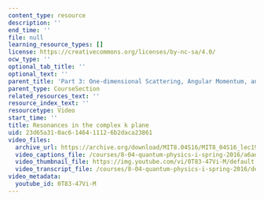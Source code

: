 ```yaml
---
content_type: resource
description: ''
end_time: ''
file: null
learning_resource_types: []
license: https://creativecommons.org/licenses/by-nc-sa/4.0/
ocw_type: ''
optional_tab_title: ''
optional_text: ''
parent_title: 'Part 3: One-dimensional Scattering, Angular Momentum, and Central Potentials'
parent_type: CourseSection
related_resources_text: ''
resource_index_text: ''
resourcetype: Video
start_time: ''
title: Resonances in the complex k plane
uid: 23d65a31-0ac6-1464-1112-6b2daca23861
video_files:
  archive_url: https://archive.org/download/MIT8.04S16/MIT8_04S16_lec19_s5_300k.mp4
  video_captions_file: /courses/8-04-quantum-physics-i-spring-2016/a6ad8462f6ff5fd9b84262d156d17686_0T83-47Vi-M.vtt
  video_thumbnail_file: https://img.youtube.com/vi/0T83-47Vi-M/default.jpg
  video_transcript_file: /courses/8-04-quantum-physics-i-spring-2016/de79e3c3ac1789e8d5b7f69152ea2496_0T83-47Vi-M.pdf
video_metadata:
  youtube_id: 0T83-47Vi-M
---
```


